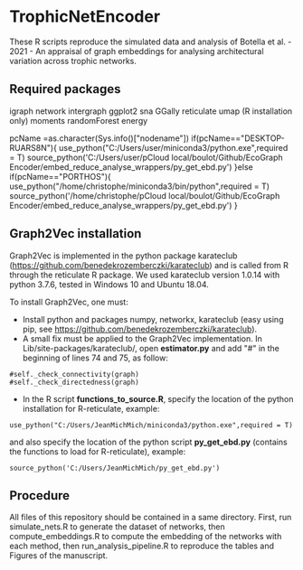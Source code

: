 # TrophicNetEncoder

These R scripts reproduce the simulated data and analysis of Botella et al. - 2021 - An appraisal of graph embeddings for analysing architectural variation across trophic networks.

## Required packages

igraph
network
intergraph
ggplot2
sna
GGally
reticulate
umap (R installation only)
moments
randomForest
energy



pcName =as.character(Sys.info()["nodename"]) 
if(pcName=="DESKTOP-RUARS8N"){
  use_python("C:/Users/user/miniconda3/python.exe",required = T)
  source_python('C:/Users/user/pCloud local/boulot/Github/EcoGraph Encoder/embed_reduce_analyse_wrappers/py_get_ebd.py')
}else if(pcName=="PORTHOS"){
  use_python("/home/christophe/miniconda3/bin/python",required = T)
  source_python('/home/christophe/pCloud local/boulot/Github/EcoGraph Encoder/embed_reduce_analyse_wrappers/py_get_ebd.py')
}

## Graph2Vec installation

Graph2Vec is implemented in the python package karateclub (https://github.com/benedekrozemberczki/karateclub) and is called from R through the reticulate R package. We used karateclub version 1.0.14 with python 3.7.6, tested in Windows 10 and Ubuntu 18.04.

To install Graph2Vec, one must:
- Install python and packages numpy, networkx, karateclub (easy using pip, see https://github.com/benedekrozemberczki/karateclub).
- A small fix must be applied to the Graph2Vec implementation. In Lib/site-packages/karateclub/, open **estimator.py** and add "#" in the beginning of lines 74 and 75, as follow:
```
#self._check_connectivity(graph)
#self._check_directedness(graph)
```
- In the R script **functions_to_source.R**, specify the location of the python installation for R-reticulate, example:
```
use_python("C:/Users/JeanMichMich/miniconda3/python.exe",required = T)
```
and also specify the location of the python script **py_get_ebd.py** (contains the functions to load for R-reticulate), example:
```
source_python('C:/Users/JeanMichMich/py_get_ebd.py')
```

## Procedure

All files of this repository should be contained in a same directory. First, run simulate_nets.R to generate the dataset of networks, then compute_embeddings.R to compute the embedding of the networks with each method, then run_analysis_pipeline.R to reproduce the tables and Figures of the manuscript.
